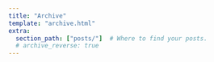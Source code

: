 ```yaml
---
title: "Archive"
template: "archive.html"
extra:
  section_path: ["posts/"]  # Where to find your posts.
  # archive_reverse: true
---
```

